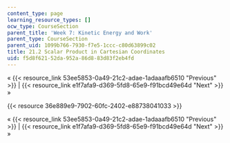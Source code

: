 ```yaml
---
content_type: page
learning_resource_types: []
ocw_type: CourseSection
parent_title: 'Week 7: Kinetic Energy and Work'
parent_type: CourseSection
parent_uid: 1099b766-7930-f7e5-1ccc-c80d63899c02
title: 21.2 Scalar Product in Cartesian Coordinates
uid: f5d8f621-52da-952a-86d8-83d83f2eb4fd
---
```


« {{< resource_link 53ee5853-0a49-21c2-adae-1adaaafb6510 "Previous" >}} | {{< resource_link e1f7afa9-d369-5fd8-65e9-f91bcd49e64d "Next" >}} »

{{< resource 36e889e9-7902-60fc-2402-e88738041033 >}}

« {{< resource_link 53ee5853-0a49-21c2-adae-1adaaafb6510 "Previous" >}} | {{< resource_link e1f7afa9-d369-5fd8-65e9-f91bcd49e64d "Next" >}} »